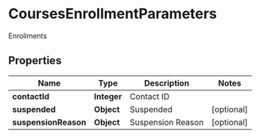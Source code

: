 

# CoursesEnrollmentParameters

Enrollments

## Properties

| Name | Type | Description | Notes |
|------------ | ------------- | ------------- | -------------|
|**contactId** | **Integer** | Contact ID |  |
|**suspended** | **Object** | Suspended |  [optional] |
|**suspensionReason** | **Object** | Suspension Reason |  [optional] |



